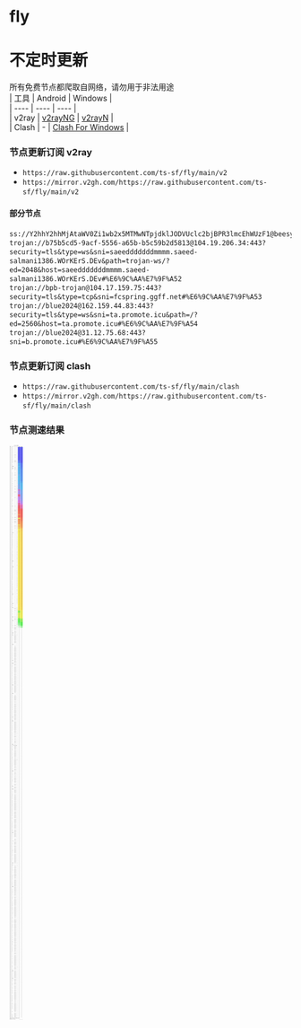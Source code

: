 # fly
# 不定时更新
所有免费节点都爬取自网络，请勿用于非法用途  
|  工具  | Android  | Windows  |  
|  ----  | ----   | ----  |  
| v2ray  | [v2rayNG](https://github.com/2dust/v2rayNG/releases) | [v2rayN](https://github.com/2dust/v2rayN/releases) |  
| Clash  | - | [Clash For Windows](https://github.com/2dust/clashN/releases) | 
  
### 节点更新订阅  v2ray
- `https://raw.githubusercontent.com/ts-sf/fly/main/v2`  
- `https://mirror.v2gh.com/https://raw.githubusercontent.com/ts-sf/fly/main/v2`  

#### 部分节点  
``` 
ss://Y2hhY2hhMjAtaWV0Zi1wb2x5MTMwNTpjdklJODVUclc2bjBPR3lmcEhWUzF1@beesyar.org:8080#%E6%9C%AA%E7%9F%A5
trojan://b75b5cd5-9acf-5556-a65b-b5c59b2d5813@104.19.206.34:443?security=tls&type=ws&sni=saeedddddddmmmm.saeed-salmani1386.WOrKErS.DEv&path=trojan-ws/?ed=2048&host=saeedddddddmmmm.saeed-salmani1386.WOrKErS.DEv#%E6%9C%AA%E7%9F%A52
trojan://bpb-trojan@104.17.159.75:443?security=tls&type=tcp&sni=fcspring.ggff.net#%E6%9C%AA%E7%9F%A53
trojan://blue2024@162.159.44.83:443?security=tls&type=ws&sni=ta.promote.icu&path=/?ed=2560&host=ta.promote.icu#%E6%9C%AA%E7%9F%A54
trojan://blue2024@31.12.75.68:443?sni=b.promote.icu#%E6%9C%AA%E7%9F%A55
```
### 节点更新订阅  clash
- `https://raw.githubusercontent.com/ts-sf/fly/main/clash`  
- `https://mirror.v2gh.com/https://raw.githubusercontent.com/ts-sf/fly/main/clash`  

### 节点测速结果
![image](traffic.png)
